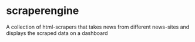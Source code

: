 # scraperengine
A collection of html-scrapers that takes news from different news-sites and displays the scraped data on a dashboard
